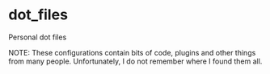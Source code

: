 dot_files
=========

Personal dot files


NOTE:
These configurations contain bits of code, plugins and other things from many people. Unfortunately, I do not remember where I found them all.
